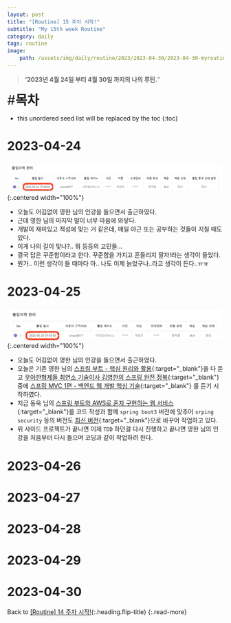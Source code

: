 ```yaml
---
layout: post
title: "[Routine] 15 주차 시작!"
subtitle: "My 15th week Routine"
category: daily
tags: routine
image:
    path: /assets/img/daily/routine/2023/2023-04-30/2023-04-30-myroutine-15th.png
---
```


> “**2023년 4월 24일 부터 4월 30일 까지의 나의 루틴.**”

<span style="font-size:30px;">\#**목차**</span>
* this unordered seed list will be replaced by the toc
{:toc}

# 2023-04-24
![](/assets/img/daily/routine/2023/2023-04-30/2023-04-24_myroutine.png){:.centered width="100%"}
- 오늘도 어김없이 영한 님의 인강을 들으면서 출근하였다.
- 근데 영한 님의 마지막 말이 너무 마음에 와닿다.
- 개발이 재미있고 적성에 맞는 거 같은데, 매일 야근 또는 공부하는 것들이 지칠 때도 있다.
- 이게 나의 길이 맞나?.. 뭐 등등의 고민들...
- 결국 답은 꾸준함이라고 한다. 꾸준함을 가지고 흔들리지 말자!라는 생각이 들었다.
- 뭔가.. 이런 생각이 들 때마다 아.. 나도 이제 늙었구나..라고 생각이 든다..ㅠㅠ

# 2023-04-25
![](/assets/img/daily/routine/2023/2023-04-30/2023-04-25_myroutine.png){:.centered width="100%"}
- 오늘도 어김없이 영한 님의 인강을 들으면서 출근하였다.
- 오늘은 기존 영한 님의 [스프링 부트 - 핵심 원리와 활용]{:target="_blank"}을 다 듣고 [우아한형제들 최연소 기술이사 김영한의 스프링 완전 정복]{:target="_blank"} 중에 [스프링 MVC 1편 - 백엔드 웹 개발 핵심 기술]{:target="_blank"} 를 듣기 시작하였다.
- 지금 동욱 님의 [스프링 부트와 AWS로 혼자 구현하는 웹 서비스]{:target="_blank"}를 코드 작성과 함께 `spring boot3` 버전에 맞추어 `srping security` 등의 버전도 [최신 버전]{:target="_blank"}으로 바꾸어 작업하고 있다.
- 위 사이드 프로젝트가 끝나면 이제 `TDD` 하던걸 다시 진행하고 끝나면 영한 님의 인강을 처음부터 다시 들으며 코딩과 같이 작업하려 한다.

# 2023-04-26
# 2023-04-27
# 2023-04-28
# 2023-04-29
# 2023-04-30

Back to [[Routine] 14 주차 시작!](./2023-04-23-week-14th.md){:.heading.flip-title}
{:.read-more}

[//]: # (Continue with [[Routine] 16 주차 시작!]&#40;../04-april/2023-04-24-week-15th.md&#41;{:.heading.flip-title})
[//]: # ({:.read-more})

<!-- Links -->
[스프링 부트 - 핵심 원리와 활용]: https://www.inflearn.com/course/%EC%8A%A4%ED%94%84%EB%A7%81%EB%B6%80%ED%8A%B8-%ED%95%B5%EC%8B%AC%EC%9B%90%EB%A6%AC-%ED%99%9C%EC%9A%A9/dashboard
[우아한형제들 최연소 기술이사 김영한의 스프링 완전 정복]: https://www.inflearn.com/roadmaps/373
[스프링 MVC 1편 - 백엔드 웹 개발 핵심 기술]: https://www.inflearn.com/course/%EC%8A%A4%ED%94%84%EB%A7%81-mvc-1/dashboard
[스프링 부트와 AWS로 혼자 구현하는 웹 서비스]: https://product.kyobobook.co.kr/detail/S000001019679
[최신 버전]: https://github.com/thisiswoo/springboot-webservice

<!-- Study Links -->

<!-- Commit Links -->
